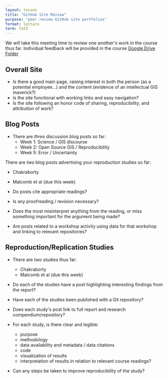 ```yaml
---
layout: lesson
title: "GitHub Site Review"
purpose: "peer review GitHub site portfolios"
format: lecture
term: fa23
---
```


We will take this meeting time to review one another's work in the course thus far.
Individual feedback will be provided in the course [Google Drive Folder](https://drive.google.com/drive/u/0/folders/1PjSrI5PW_E6A0Ddf9Eq19yKDGSVsYesX)

## Overall Site

- Is there a good main page, raising interest in both the person (as a potential employee…) and the content (evidence of an intellectual GIS maverick?)
- Is the site functional with working links and easy navigation?
- Is the site following an honor code of sharing, reproducibility, and attribution of work?

## Blog Posts

- There are *three* discussion blog posts so far:
  - Week 1: Science / GIS discourse
  - Week 2: Open Source GIS / Reproducibility
  - Week 5: Error / Uncertainty

There are *two* blog posts advertising your reproduction studies so far:
  - Chakraborty
  - Malcomb et al (due this week)

- Do posts cite appropriate readings?
- Is any proofreading / revision necessary?
- Does the most misinterpret anything from the reading, or miss something important for the argument being made?
- Are posts related to a workshop activity using data for that workshop and linking to relevant repositories?

## Reproduction/Replication Studies

- There are *two* studies thus far:
  - Chakraborty
  - Malcomb et al (due this week)

- Do each of the studies have a post highlighting interesting findings from the report?
- Have each of the studies been published with a Git repository?
- Does each study's post link to full report and research compendium/repository?
- For each study, is there clear and legible:
  - purpose
  - methodology
  - data availability and metadata / data citations
  - code
  - visualization of results
  - interpretation of results in relation to relevant course readings?
- Can any steps be taken to improve reproducibility of the study?
